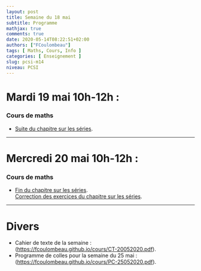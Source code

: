```yaml
---
layout: post
title: Semaine du 18 mai
subtitle: Programme
mathjax: true
comments: true
date: 2020-05-14T08:22:51+02:00
authors: ["FCoulombeau"]
tags: [ Maths, Cours, Info ]
categories: [ Enseignement ]
slug: pcsi-m14
niveau: PCSI
---
```


# Mardi 19 mai 10h-12h :
### Cours de maths
- [Suite du chapitre sur les séries](https://fcoulombeau.github.io/cours/PCSI-Cours-18052020.pdf).

---

# Mercredi 20 mai 10h-12h : 
### Cours de maths

- [Fin du chapitre sur les séries](https://fcoulombeau.github.io/cours/PCSI-Cours-19052020.pdf).  
  [Correction des exercices du chapitre sur les séries](https://fcoulombeau.github.io/cours/PCSI-CoursCor-20052020.pdf).  

---

# Divers

- Cahier de texte de la semaine : (https://fcoulombeau.github.io/cours/CT-20052020.pdf).
- Programme de colles pour la semaine du 25 mai : (https://fcoulombeau.github.io/cours/PC-25052020.pdf).